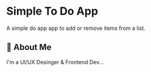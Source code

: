 
# Simple To Do App

A simple do app app to add or remove items from a list.

## 🚀 About Me
I'm a UI/UX Desinger & Frontend Dev...


